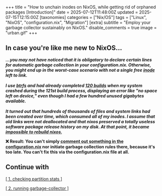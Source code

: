 +++
title = "How to unchain inodes on NixOS, while getting rid of orphaned packages [Introduction]"
date = 2025-07-12T11:48:00Z
updated =  2025-07-15T12:15:00Z
[taxonomies]
categories = ["Nix/OS"]
tags = ["Linux", "NixOS", "configuration.nix", "Migration"]
[extra]
subtitle = "Employ your garbage collector sustainably on NixOS."
disable_comments = true
image = "urban.gif"
+++

## In case you're like me new to NixOS...

<p class="notice_info"><strong><em>...you may not have noticed that it is obligatory to declare certain lines for automatic garbage collection in your configuration.nix. Otherwise, you might end up in the worst-case scenario with not a single free <abbr title="Inodes are essential on Unix-like systems (such as Linux-based OS) for storing metadata of files. They may get consumed long before the memory capacity of their volume is exceeded.">inode</abbr> left to link.<br><br>
I use <abbr title="modern file system format">btrfs</abbr> and had already completed <abbr title="BUILDS are called GENERATIONS in nix">120 builds</abbr> when my system crashed during the 121st build process, displaying an error like "no space left on device," even though I had a few hundred unused gigabytes available.<br><br>
It turned out that hundreds of thousands of files and system links had been created over time, which consumed all of my inodes. I assume that old links were not deallocated and that nixos preserved a totally useless software package release history on my disk. At that point, it became <abbr title="Because every new build consumes new inodes without freeing old ones">impossible to rebuild nixos.</abbr></em></strong></p> 

<p class="notice_danger"><strong> ❌ Result: You can't simply <abbr title="to comment smth out causes nixos to build a new system profile, old packages persist as orphanes">comment out something in the configuration.nix</abbr> nor initiate garbage collection rules there, because it's too late. You can't fix this via the configuration.nix file at all.</strong></p>

## Continue with

<a href="/posts/checking_inodes" class="btn btn_info" border="5px solid black">[ 1. checking partition stats ] </a> 

<a href="/posts/nixos-garbage-collector" class="btn btn_success">[ 2. running garbage-collector ]</a>

